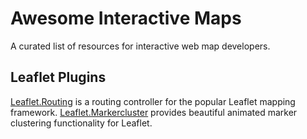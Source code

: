# Awesome Interactive Maps
A curated list of resources for interactive web map developers.

Leaflet Plugins
---------------
[Leaflet.Routing](https://github.com/Turistforeningen/leaflet-routing) is a routing controller for the popular Leaflet mapping framework.
[Leaflet.Markercluster](https://github.com/Leaflet/Leaflet.markercluster) provides beautiful animated marker clustering functionality for Leaflet.
